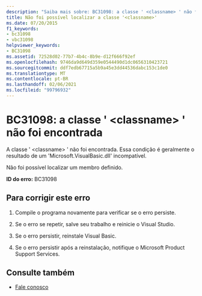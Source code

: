 ```yaml
---
description: "Saiba mais sobre: BC31098: a classe ' <classname> ' não foi encontrada"
title: Não foi possível localizar a classe '<classname>'
ms.date: 07/20/2015
f1_keywords:
- bc31098
- vbc31098
helpviewer_keywords:
- BC31098
ms.assetid: 72528d02-77b7-4b4c-8b9e-d12f666f92ef
ms.openlocfilehash: 9746da9d649d359e0544490d1dc0656310423721
ms.sourcegitcommit: ddf7edb67715a5b9a45e3dd44536dabc153c1de0
ms.translationtype: MT
ms.contentlocale: pt-BR
ms.lasthandoff: 02/06/2021
ms.locfileid: "99796932"
---
```

# <a name="bc31098-class-classname-cannot-be-found"></a>BC31098: a classe ' \<classname> ' não foi encontrada

A classe ' \<classname> ' não foi encontrada. Essa condição é geralmente o resultado de um 'Microsoft.VisualBasic.dll' incompatível.

 Não foi possível localizar um membro definido.

 **ID do erro:** BC31098

## <a name="to-correct-this-error"></a>Para corrigir este erro

1. Compile o programa novamente para verificar se o erro persiste.

2. Se o erro se repetir, salve seu trabalho e reinicie o Visual Studio.

3. Se o erro persistir, reinstale Visual Basic.

4. Se o erro persistir após a reinstalação, notifique o Microsoft Product Support Services.

## <a name="see-also"></a>Consulte também

- [Fale conosco](/visualstudio/ide/feedback-options)
